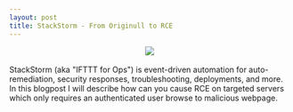 ```yaml
---
layout: post
title: StackStorm - From Originull to RCE
---
```


<div style="text-align:center"><img src="https://www.thefastmode.com/media/k2/items/src/3cc8012eca57577e33709ae3cf2556ae.jpg"></div><br>StackStorm (aka "IFTTT for Ops") is event-driven automation for auto-remediation, security responses, troubleshooting, deployments, and more.
In this blogpost I will describe how can you cause RCE on targeted servers which only requires an authenticated user browse to malicious webpage.
